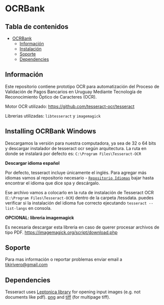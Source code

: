 # OCRBank

## Tabla de contenidos

* [OCRBank](#ocrbank)
  * [Información](#información)
  * [Instalación](#installing-ocrbank)
  * [Soporte](#soporte)
  * [Dependencies](#dependencies)

## Información

Este repositorio contiene prototipo OCR para automatización del Proceso de Validación de Pagos Bancarios en Uruguay Mediante Tecnología de Reconocimiento Óptico de Caracteres (OCR).

Motor OCR utilizado: https://github.com/tesseract-ocr/tesseract

Librerias utilizadas:
`libtesseract` y `imagemagick`

## Installing OCRBank Windows
Descargamos la versión para nuestra computadora, ya sea de 32 o 64 bits y descargar instalador de tesseract ocr según arquitectura.
La ruta en donde se instalará por defecto es:
`C:\Program Files\Tesseract-OCR`

**Descargar idioma español**


Por defecto, tesseract incluye únicamente el inglés. Para agregar más idiomas vamos al repositorio necesario - [`Repositorio Idiomas`](https://tesseract-ocr.github.io/tessdoc/Data-Files)
bajar hasta encontrar el idioma que dice spa y descárgalo.

Ese archivo vamos a colocarlo en la ruta de instalación de Tesseract OCR (`C:\Program Files\Tesseract-OCR`) dentro de la carpeta /tessdata.
puedes verificar si la instalación del idioma fue correcto ejecutando `tesseract --list-langs` en consola.

**OPCIONAL: libreria imagemagick**

Es necesaria descargar esta libreria en caso de querer procesar archivos de tipo PDF.
https://imagemagick.org/script/download.php


## Soporte

Para mas información o reportar problemas enviar email a tikirivero@gmail.com

## Dependencies

Tesseract uses [Leptonica library](https://github.com/DanBloomberg/leptonica) for opening input images (e.g. not documents like pdf).
[png](https://sourceforge.net/projects/libpng) and
[tiff](http://www.simplesystems.org/libtiff) (for multipage tiff).
